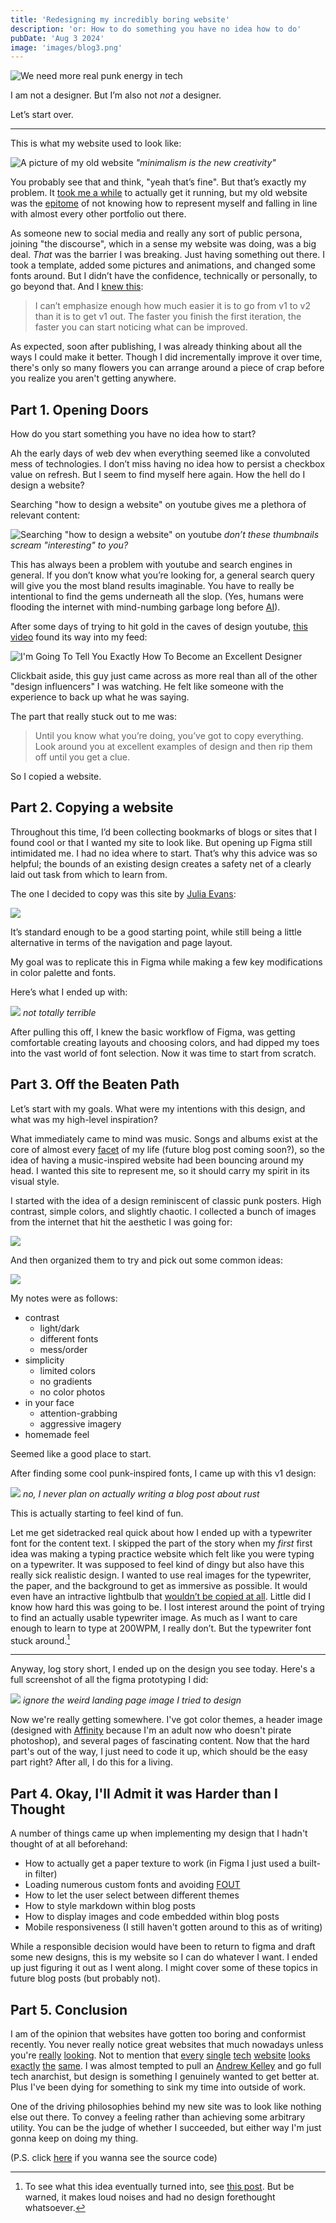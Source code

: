 ```yaml
---
title: 'Redesigning my incredibly boring website'
description: 'or: How to do something you have no idea how to do'
pubDate: 'Aug 3 2024'
image: 'images/blog3.png'
---
```


![We need more real punk energy in tech](../../images/blog/3/punk-energy.png)

I am not a designer. But I’m also not _not_ a designer.

Let’s start over.

<hr>

This is what my website used to look like:

![A picture of my old website](../../images/blog/3/old-site.png)
_"minimalism is the new creativity"_

You probably see that and think, "yeah that’s fine". But that’s exactly my problem. It [took me a while](/blog/1) to actually get it running, but my old website was the [epitome](https://en.wikipedia.org/wiki/Epitome) of not knowing how to represent myself and falling in line with almost every other portfolio out there.

As someone new to social media and really any sort of public persona, joining "the discourse", which in a sense my website was doing, was a big deal. _That_ was the barrier I was breaking. Just having something out there. I took a template, added some pictures and animations, and changed some fonts around. But I didn’t have the confidence, technically or personally, to go beyond that. And I [knew this](/blog/1#get-a-first-iteration-out-asap):

> I can’t emphasize enough how much easier it is to go from v1 to v2 than it is to get v1 out. The faster you finish the first iteration, the faster you can start noticing what can be improved.

As expected, soon after publishing, I was already thinking about all the ways I could make it better. Though I did incrementally improve it over time, there's only so many flowers you can arrange around a piece of crap before you realize you aren't getting anywhere.

## Part 1. Opening Doors

How do you start something you have no idea how to start?

Ah the early days of web dev when everything seemed like a convoluted mess of technologies. I don’t miss having no idea how to persist a checkbox value on refresh. But I seem to find myself here again. How the hell do I design a website?

Searching "how to design a website" on youtube gives me a plethora of relevant content:

![Searching "how to design a website" on youtube](../../images/blog/3/how-to-design-a-website.png)
_don’t these thumbnails scream "interesting" to you?_

This has always been a problem with youtube and search engines in general. If you don’t know what you’re looking for, a general search query will give you the most bland results imaginable. You have to really be intentional to find the gems underneath all the slop. (Yes, humans were flooding the internet with mind-numbing garbage long before [AI](https://x.com/facebookaislop)).

After some days of trying to hit gold in the caves of design youtube, [this video](https://www.youtube.com/watch?v=2zK3NYYOwaM) found its way into my feed:

![I'm Going To Tell You Exactly How To Become an Excellent Designer](../../images/blog/3/elliot-earls.png)

Clickbait aside, this guy just came across as more real than all of the other "design influencers" I was watching. He felt like someone with the experience to back up what he was saying.

The part that really stuck out to me was:

> Until you know what you’re doing, you’ve got to copy everything. Look around you at excellent examples of design and then rip them off until you get a clue.

So I copied a website.

## Part 2. Copying a website

Throughout this time, I’d been collecting bookmarks of blogs or sites that I found cool or that I wanted my site to look like. But opening up Figma still intimidated me. I had no idea where to start. That’s why this advice was so helpful; the bounds of an existing design creates a safety net of a clearly laid out task from which to learn from.

The one I decided to copy was this site by [Julia Evans](https://jvns.ca/):

![](../../images/blog/3/julia-evans.png)

It’s standard enough to be a good starting point, while still being a little alternative in terms of the navigation and page layout.

My goal was to replicate this in Figma while making a few key modifications in color palette and fonts.

Here’s what I ended up with:

![](../../images/blog/3/julia-evans-remake.png)
_not totally terrible_

After pulling this off, I knew the basic workflow of Figma, was getting comfortable creating layouts and choosing colors, and had dipped my toes into the vast world of font selection. Now it was time to start from scratch.

## Part 3. Off the Beaten Path

Let’s start with my goals. What were my intentions with this design, and what was my high-level inspiration?

What immediately came to mind was music. Songs and albums exist at the core of almost every [facet](https://en.wikipedia.org/wiki/Facet) of my life (future blog post coming soon?), so the idea of having a music-inspired website had been bouncing around my head. I wanted this site to represent me, so it should carry my spirit in its visual style.

I started with the idea of a design reminiscent of classic punk posters. High contrast, simple colors, and slightly chaotic. I collected a bunch of images from the internet that hit the aesthetic I was going for:

![](../../images/blog/3/punk1.png)

And then organized them to try and pick out some common ideas:

![](../../images/blog/3/punk2.png)

My notes were as follows:

- contrast
  - light/dark
  - different fonts
  - mess/order
- simplicity
  - limited colors
  - no gradients
  - no color photos
- in your face
  - attention-grabbing
  - aggressive imagery
- homemade feel

Seemed like a good place to start.

After finding some cool punk-inspired fonts, I came up with this v1 design:

![](../../images/blog/3/site-v1.png)
_no, I never plan on actually writing a blog post about rust_

This is actually starting to feel kind of fun.

Let me get sidetracked real quick about how I ended up with a typewriter font for the content text. I skipped the part of the story when my _first_ first idea was making a typing practice website which felt like you were typing on a typewriter. It was supposed to feel kind of dingy but also have this really sick realistic design. I wanted to use real images for the typewriter, the paper, and the background to get as immersive as possible. It would even have an intractive lightbulb that [wouldn’t be copied at all](https://x.com/jh3yy/status/1327686213432717313). Little did I know how hard this was going to be. I lost interest around the point of trying to find an actually usable typewriter image. As much as I want to care enough to learn to type at 200WPM, I really don’t. But the typewriter font stuck around.[^1]

[^1]: To see what this idea eventually turned into, see [this post](/projects/typing-executioner). But be warned, it makes loud noises and had no design forethought whatsoever.

<hr>

Anyway, log story short, I ended up on the design you see today. Here's a full screenshot of all the figma prototyping I did:

![](../../images/blog/3/figma-full.png)
_ignore the weird landing page image I tried to design_

Now we're really getting somewhere. I've got color themes, a header image (designed with [Affinity](https://affinity.serif.com/) because I'm an adult now who doesn't pirate photoshop), and several pages of fascinating content. Now that the hard part's out of the way, I just need to code it up, which should be the easy part right? After all, I do this for a living.

## Part 4. Okay, I'll Admit it was Harder than I Thought

A number of things came up when implementing my design that I hadn't thought of at all beforehand:

- How to actually get a paper texture to work (in Figma I just used a built-in filter)
- Loading numerous custom fonts and avoiding [FOUT](https://css-tricks.com/how-to-load-fonts-in-a-way-that-fights-fout-and-makes-lighthouse-happy/)
- How to let the user select between different themes
- How to style markdown within blog posts
- How to display images and code embedded within blog posts
- Mobile responsiveness (I still haven't gotten around to this as of writing)

While a responsible decision would have been to return to figma and draft some new designs, this is my website so I can do whatever I want. I ended up just figuring it out as I went along. I might cover some of these topics in future blog posts (but probably not).

## Part 5. Conclusion

I am of the opinion that websites have gotten too boring and conformist recently. You never really notice great websites that much nowadays unless you're [really](https://dimden.dev/) [looking](https://antfu.me/). Not to mention that [every](https://astro.build/) [single](https://nextjs.org/) [tech](https://www.prisma.io/) [website](https://nuxt.com/) [looks](https://vuejs.org/) [exactly](https://laravel.com/) [the](https://tailwindcss.com/) [same](https://plausible.io/). I was almost tempted to pull an [Andrew Kelley](https://andrewkelley.me/) and go full tech anarchist, but design is something I genuinely wanted to get better at. Plus I've been dying for something to sink my time into outside of work.

One of the driving philosophies behind my new site was to look like nothing else out there. To convey a feeling rather than achieving some arbitrary utility. You can be the judge of whether I succeeded, but either way I'm just gonna keep on doing my thing.

(P.S. click [here](https://github.com/nkeil/website-2) if you wanna see the source code)
